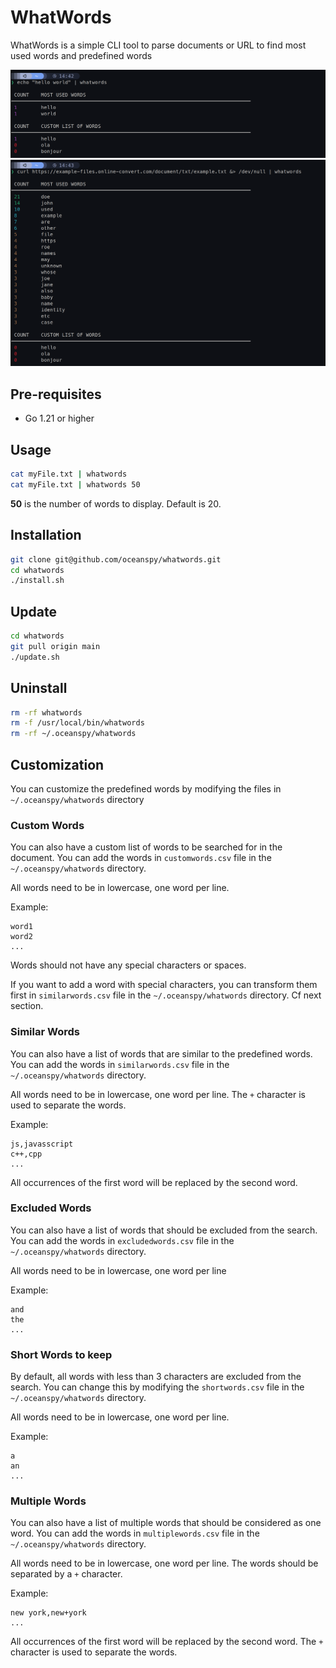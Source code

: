 # WhatWords

WhatWords is a simple CLI tool to parse documents or URL to find most used words and predefined words

![alt text](https://github.com/oceanspy/whatwords/blob/main/whatwords-screenshot0.png?raw=true)
![alt text](https://github.com/oceanspy/whatwords/blob/main/whatwords-screenshot1.png?raw=true)

## Pre-requisites

- Go 1.21 or higher

## Usage

```bash
cat myFile.txt | whatwords 
cat myFile.txt | whatwords 50 
```

__50__ is the number of words to display. Default is 20.

## Installation

```bash
git clone git@github.com/oceanspy/whatwords.git
cd whatwords
./install.sh
```

## Update

```bash
cd whatwords
git pull origin main
./update.sh
```

## Uninstall

```bash
rm -rf whatwords
rm -f /usr/local/bin/whatwords
rm -rf ~/.oceanspy/whatwords
```

## Customization

You can customize the predefined words by modifying the files in `~/.oceanspy/whatwords` directory

### Custom Words

You can also have a custom list of words to be searched for in the document. You can add the words in `customwords.csv` file in the `~/.oceanspy/whatwords` directory.

All words need to be in lowercase, one word per line.

Example:

```csv
word1
word2
...
```

Words should not have any special characters or spaces.

If you want to add a word with special characters, you can transform them first in `similarwords.csv` file in the `~/.oceanspy/whatwords` directory. Cf next section.

### Similar Words

You can also have a list of words that are similar to the predefined words. You can add the words in `similarwords.csv` file in the `~/.oceanspy/whatwords` directory.

All words need to be in lowercase, one word per line. The `+` character is used to separate the words.

Example:

```csv
js,javasscript
c++,cpp
...
```

All occurrences of the first word will be replaced by the second word.

### Excluded Words

You can also have a list of words that should be excluded from the search. You can add the words in `excludedwords.csv` file in the `~/.oceanspy/whatwords` directory.

All words need to be in lowercase, one word per line

Example:

```csv
and
the
...
```

### Short Words to keep

By default, all words with less than 3 characters are excluded from the search. You can change this by modifying the `shortwords.csv` file in the `~/.oceanspy/whatwords` directory.

All words need to be in lowercase, one word per line.

Example:

```csv
a
an
...
```

### Multiple Words

You can also have a list of multiple words that should be considered as one word. You can add the words in `multiplewords.csv` file in the `~/.oceanspy/whatwords` directory.

All words need to be in lowercase, one word per line. The words should be separated by a `+` character.

Example:

```csv
new york,new+york
...
```

All occurrences of the first word will be replaced by the second word. The `+` character is used to separate the words.
